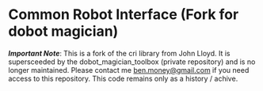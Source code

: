 # Common Robot Interface (Fork for dobot magician)

***Important Note***: This is a fork of the cri library from John Lloyd. It is supersceeded by the dobot_magician_toolbox (private repository) and is no longer maintained. Please contact me ben.money@gmail.com if you need access to this repository. This code remains only as a history / achive.
